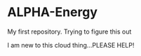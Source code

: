 # ALPHA-Energy

My first repository. Trying to figure this out

I am new to this cloud thing...PLEASE HELP!
